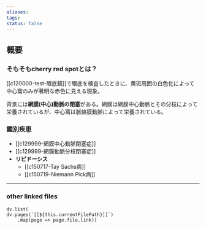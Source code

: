 ```yaml
---
aliases: 
tags: 
status: false
---
```

## 概要
### そもそもcherry red spotとは？
[[c120000-test-眼底鏡]]で眼底を検査したときに、黄斑周囲の白色化によって中心窩のみが著明な赤色に見える現象。

背景には**網膜(中心)動脈の閉塞**がある。網膜は網膜中心動脈とその分枝によって栄養されているが、中心窩は脈絡膜動脈によって栄養されている。

### 鑑別疾患
- [[c129999-網膜中心動脈閉塞症]]
- [[c129999-網膜動脈分枝閉塞症]]
- **リピドーシス**
	- [[c150717-Tay Sachs病]]
	- [[c150719-Niemann Pick病]]
---
### other linked files
```dataviewjs
dv.list(
dv.pages(`[[${this.currentFilePath}]]`)
	.map(page => page.file.link))
```

